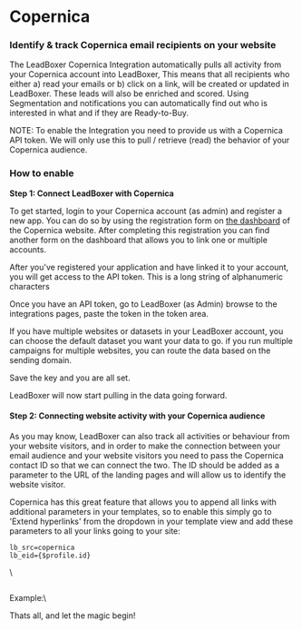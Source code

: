 # Copernica

### Identify & track Copernica email recipients on your website&#x20;

The LeadBoxer Copernica Integration automatically pulls all activity from your Copernica account into LeadBoxer, This means that all recipients who either a) read your emails or b) click on a link, will be created or updated in LeadBoxer. These leads will also be enriched and scored. Using Segmentation and notifications you can automatically find out who is interested in what and if they are Ready-to-Buy.

NOTE: To enable the Integration you need to provide us with a Copernica API token. We will only use this to pull / retrieve (read) the behavior of your Copernica audience.

### How to enable

**Step 1: Connect LeadBoxer with Copernica**&#x20;

To get started, login to your Copernica account (as admin) and register a new app. You can do so by using the registration form on [the dashboard](https://www.copernica.com/en/applications) of the Copernica website. After completing this registration you can find another form on the dashboard that allows you to link one or multiple accounts.

After you've registered your application and have linked it to your account, you will get access to the API token. This is a long string of alphanumeric characters

Once you have an API token, go to LeadBoxer (as Admin) browse to the integrations pages, paste the token in the token area.

If you have multiple websites or datasets in your LeadBoxer account, you can choose the default dataset you want your data to go. if you run multiple campaigns for multiple websites, you can route the data based on the sending domain.

Save the key and you are all set.

LeadBoxer will now start pulling in the data going forward.

#### Step 2: Connecting website activity with your Copernica audience

As you may know, LeadBoxer can also track all activities or behaviour from your website visitors, and in order to make the connection between your email audience and your website visitors you need to pass the Copernica contact ID so that we can connect the two. The ID should be added as a parameter to the URL of the landing pages and will allow us to identify the website visitor.

Copernica has this great feature that allows you to append all links with additional parameters in your templates, so to enable this simply go to 'Extend hyperlinks' from the dropdown in your template view and add these parameters to all your links going to your site:

```
lb_src=copernica
lb_eid={$profile.id}
```

\


<figure><img src="https://d33v4339jhl8k0.cloudfront.net/docs/assets/565e1cb7c697915b26a5c214/images/5cdad7b90428634b85592fbf/file-BbOL6bSWLC.png" alt=""><figcaption></figcaption></figure>

Example:\


Thats all, and let the magic begin!
